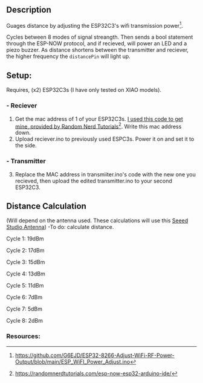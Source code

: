 ## Description

Guages distance by adjusting the ESP32C3's wifi transmission power[^1].

Cycles between 8 modes of signal streangth. Then sends a bool statement through the ESP-NOW protocol, and if recieved, will power an LED and a piezo buzzer. As distance shortens between the transmitter and reciever, the higher frequency the `distancePin` will light up.

## Setup:
Requires, (x2) ESP32C3s (I have only tested on XIAO models).

### - Reciever
  1) Get the mac address of 1 of your ESP32C3s. [I used this code to get mine, provided by Random Nerd Tutorials](https://raw.githubusercontent.com/RuiSantosdotme/Random-Nerd-Tutorials/master/Projects/ESP32/ESP32_Get_MAC_Address.ino)[^2]. Write this mac address down.
  2) Upload reciever.ino to previously used ESPC3s. Power it on and set it to the side.
### - Transmitter
  3) Replace the MAC address in transmiiter.ino's code with the new one you recieved, then upload the edited transmitter.ino to your second ESP32C3.

## Distance Calculation
(Will depend on the antenna used. These calculations will use this [Seeed Studio Antenna](https://media-cdn.seeedstudio.com/media/catalog/product/cache/bb49d3ec4ee05b6f018e93f896b8a25d/5/-/5-113991114-xiao-esp32s3-45fontall_1.jpg))
-To do: calculate distance.

Cycle 1: 19dBm

Cycle 2: 17dBm

Cycle 3: 15dBm

Cycle 4: 13dBm

Cycle 5: 11dBm

Cycle 6: 7dBm

Cycle 7: 5dBm

Cycle 8: 2dBm

### Resources:
[^1]: https://github.com/G6EJD/ESP32-8266-Adjust-WiFi-RF-Power-Output/blob/main/ESP_WiFI_Power_Adjust.ino
[^2]: https://randomnerdtutorials.com/esp-now-esp32-arduino-ide/
